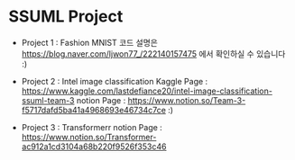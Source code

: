 # SSUML Project

- Project 1 : Fashion MNIST
코드 설명은 https://blog.naver.com/ljwon77_/222140157475 에서 확인하실 수 있습니다 :)

- Project 2 : Intel image classification
Kaggle Page : https://www.kaggle.com/lastdefiance20/intel-image-classification-ssuml-team-3
notion Page : https://www.notion.so/Team-3-f5717dafd5ba41a4968693e46734c7ce :)

- Project 3 : Transformerr
notion Page : https://www.notion.so/Transformer-ac912a1cd3104a68b220f9526f353c46
